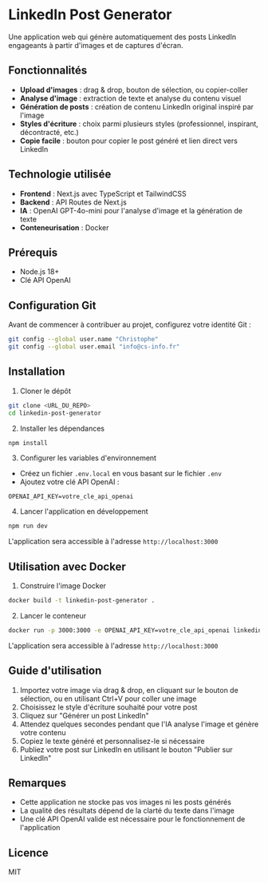 # LinkedIn Post Generator

Une application web qui génère automatiquement des posts LinkedIn engageants à partir d'images et de captures d'écran.

## Fonctionnalités

- **Upload d'images** : drag & drop, bouton de sélection, ou copier-coller
- **Analyse d'image** : extraction de texte et analyse du contenu visuel
- **Génération de posts** : création de contenu LinkedIn original inspiré par l'image
- **Styles d'écriture** : choix parmi plusieurs styles (professionnel, inspirant, décontracté, etc.)
- **Copie facile** : bouton pour copier le post généré et lien direct vers LinkedIn

## Technologie utilisée

- **Frontend** : Next.js avec TypeScript et TailwindCSS
- **Backend** : API Routes de Next.js
- **IA** : OpenAI GPT-4o-mini pour l'analyse d'image et la génération de texte
- **Conteneurisation** : Docker

## Prérequis

- Node.js 18+
- Clé API OpenAI

## Configuration Git

Avant de commencer à contribuer au projet, configurez votre identité Git :

```bash
git config --global user.name "Christophe"
git config --global user.email "info@cs-info.fr"
```

## Installation

1. Cloner le dépôt
```bash
git clone <URL_DU_REPO>
cd linkedin-post-generator
```

2. Installer les dépendances
```bash
npm install
```

3. Configurer les variables d'environnement
- Créez un fichier `.env.local` en vous basant sur le fichier `.env`
- Ajoutez votre clé API OpenAI :
```
OPENAI_API_KEY=votre_cle_api_openai
```

4. Lancer l'application en développement
```bash
npm run dev
```
L'application sera accessible à l'adresse `http://localhost:3000`

## Utilisation avec Docker

1. Construire l'image Docker
```bash
docker build -t linkedin-post-generator .
```

2. Lancer le conteneur
```bash
docker run -p 3000:3000 -e OPENAI_API_KEY=votre_cle_api_openai linkedin-post-generator
```

L'application sera accessible à l'adresse `http://localhost:3000`

## Guide d'utilisation

1. Importez votre image via drag & drop, en cliquant sur le bouton de sélection, ou en utilisant Ctrl+V pour coller une image
2. Choisissez le style d'écriture souhaité pour votre post
3. Cliquez sur "Générer un post LinkedIn"
4. Attendez quelques secondes pendant que l'IA analyse l'image et génère votre contenu
5. Copiez le texte généré et personnalisez-le si nécessaire
6. Publiez votre post sur LinkedIn en utilisant le bouton "Publier sur LinkedIn"

## Remarques

- Cette application ne stocke pas vos images ni les posts générés
- La qualité des résultats dépend de la clarté du texte dans l'image
- Une clé API OpenAI valide est nécessaire pour le fonctionnement de l'application

## Licence

MIT
